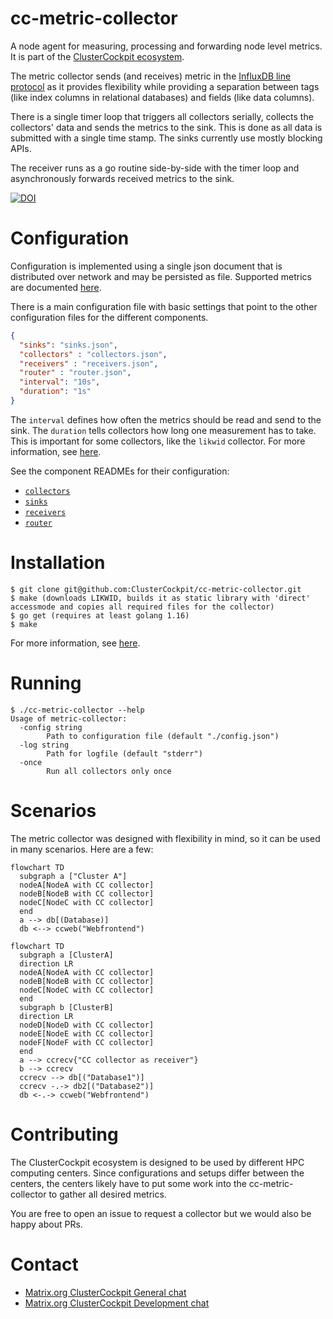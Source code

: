 # cc-metric-collector

A node agent for measuring, processing and forwarding node level metrics. It is part of the [ClusterCockpit ecosystem](./docs/introduction.md).

The metric collector sends (and receives) metric in the [InfluxDB line protocol](https://docs.influxdata.com/influxdb/cloud/reference/syntax/line-protocol/) as it provides flexibility while providing a separation between tags (like index columns in relational databases) and fields (like data columns).

There is a single timer loop that triggers all collectors serially, collects the collectors' data and sends the metrics to the sink. This is done as all data is submitted with a single time stamp. The sinks currently use mostly blocking APIs.

The receiver runs as a go routine side-by-side with the timer loop and asynchronously forwards received metrics to the sink.


[![DOI](https://zenodo.org/badge/DOI/10.5281/zenodo.7438287.svg)](https://doi.org/10.5281/zenodo.7438287)


# Configuration

Configuration is implemented using a single json document that is distributed over network and may be persisted as file.
Supported metrics are documented [here](https://github.com/ClusterCockpit/cc-specifications/blob/master/interfaces/lineprotocol/README.md).

There is a main configuration file with basic settings that point to the other configuration files for the different components.

``` json
{
  "sinks": "sinks.json",
  "collectors" : "collectors.json",
  "receivers" : "receivers.json",
  "router" : "router.json",
  "interval": "10s",
  "duration": "1s"
}
```

The `interval` defines how often the metrics should be read and send to the sink. The `duration` tells collectors how long one measurement has to take. This is important for some collectors, like the `likwid` collector. For more information, see [here](./docs/configuration.md).

See the component READMEs for their configuration:

* [`collectors`](./collectors/README.md)
* [`sinks`](./sinks/README.md)
* [`receivers`](./receivers/README.md)
* [`router`](./internal/metricRouter/README.md)

# Installation

```
$ git clone git@github.com:ClusterCockpit/cc-metric-collector.git
$ make (downloads LIKWID, builds it as static library with 'direct' accessmode and copies all required files for the collector)
$ go get (requires at least golang 1.16)
$ make
```

For more information, see [here](./docs/building.md).

# Running

```
$ ./cc-metric-collector --help
Usage of metric-collector:
  -config string
    	Path to configuration file (default "./config.json")
  -log string
    	Path for logfile (default "stderr")
  -once
    	Run all collectors only once
```

# Scenarios

The metric collector was designed with flexibility in mind, so it can be used in many scenarios. Here are a few:

```mermaid
flowchart TD
  subgraph a ["Cluster A"]
  nodeA[NodeA with CC collector]
  nodeB[NodeB with CC collector]
  nodeC[NodeC with CC collector]
  end
  a --> db[(Database)]
  db <--> ccweb("Webfrontend")
```

``` mermaid
flowchart TD
  subgraph a [ClusterA]
  direction LR
  nodeA[NodeA with CC collector]
  nodeB[NodeB with CC collector]
  nodeC[NodeC with CC collector]
  end
  subgraph b [ClusterB]
  direction LR
  nodeD[NodeD with CC collector]
  nodeE[NodeE with CC collector]
  nodeF[NodeF with CC collector]
  end
  a --> ccrecv{"CC collector as receiver"}
  b --> ccrecv
  ccrecv --> db[("Database1")]
  ccrecv -.-> db2[("Database2")]
  db <-.-> ccweb("Webfrontend")
```

# Contributing

The ClusterCockpit ecosystem is designed to be used by different HPC computing centers. Since configurations and setups differ between the centers, the centers likely have to put some work into the cc-metric-collector to gather all desired metrics.

You are free to open an issue to request a collector but we would also be happy about PRs.

# Contact

* [Matrix.org ClusterCockpit General chat](https://matrix.to/#/#clustercockpit-dev:matrix.org)
* [Matrix.org ClusterCockpit Development chat](https://matrix.to/#/#clustercockpit:matrix.org)
